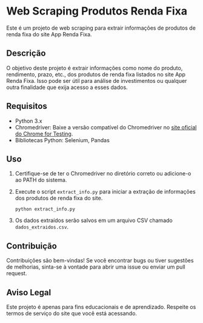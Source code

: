# Web Scraping Produtos Renda Fixa

Este é um projeto de web scraping para extrair informações de produtos de renda fixa do site App Renda Fixa.

## Descrição

O objetivo deste projeto é extrair informações como nome do produto, rendimento, prazo, etc., dos produtos de renda fixa listados no site App Renda Fixa. Isso pode ser útil para análise de investimentos ou qualquer outra finalidade que exija acesso a esses dados.

## Requisitos

- Python 3.x
- Chromedriver: Baixe a versão compatível do Chromedriver no [site oficial do Chrome for Testing](https://googlechromelabs.github.io/chrome-for-testing/#stable).
- Bibliotecas Python: Selenium, Pandas

## Uso

1. Certifique-se de ter o Chromedriver no diretório correto ou adicione-o ao PATH do sistema.

2. Execute o script `extract_info.py` para iniciar a extração de informações dos produtos de renda fixa do site.

    ```
    python extract_info.py
    ```

3. Os dados extraídos serão salvos em um arquivo CSV chamado `dados_extraidos.csv`.

## Contribuição

Contribuições são bem-vindas! Se você encontrar bugs ou tiver sugestões de melhorias, sinta-se à vontade para abrir uma issue ou enviar um pull request.

## Aviso Legal

Este projeto é apenas para fins educacionais e de aprendizado. Respeite os termos de serviço do site que você está acessando.
